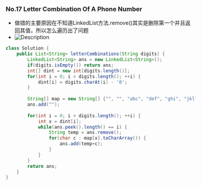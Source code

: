 ### No.17 Letter Combination Of A Phone Number
* 做错的主要原因在不知道LinkedList方法.remove()其实是删除第一个并且返回其值，所以怎么遍历出了问题
* ![Description](http://upload.wikimedia.org/wikipedia/commons/thumb/7/73/Telephone-keypad2.svg/200px-Telephone-keypad2.svg.png)
```java
class Solution {
    public List<String> letterCombinations(String digits) {
        LinkedList<String> ans = new LinkedList<String>();
        if(digits.isEmpty()) return ans;
        int[] dint = new int[digits.length()];
        for(int i = 0; i < digits.length(); ++i) {
            dint[i] = digits.charAt(i) - '0';
        }
        
        String[] map = new String[] {"", "", "abc", "def", "ghi", "jkl", "mno", "pqrs", "tuv", "wxyz"};
        ans.add(""); 
        
        for(int i = 0; i < digits.length(); ++i) {
            int x = dint[i];
            while(ans.peek().length() == i) {
                String temp = ans.remove();
                for(char c : map[x].toCharArray()) {
                    ans.add(temp+c);
                }
            }
        }
        return ans;
    }
}
```
